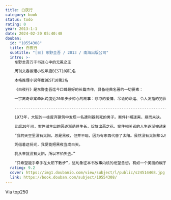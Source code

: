 ```yaml
---
title: 白夜行
category: book
status: todo
rating: 0
year: 2013-1-1
date: 2024-02-20 05:40:48
douban:
  id: "10554308"
  title: 白夜行
  subtitle: "[日] 东野圭吾 / 2013 / 南海出版公司"
  intro: >-
    东野圭吾万千书迷心中的无冕之王

    周刊文春推理小说年度BEST10第1名

    本格推理小说年度BEST10第2名

    《白夜行》是东野圭吾迄今口碑最好的长篇杰作，具备经典名著的一切要素：

    一宗离奇命案牵出跨度近20年步步惊心的故事：悲凉的爱情、吊诡的命运、令人发指的犯罪、复杂人性的对决与救赎……

    -------------------------------------------------------------------

    1973年，大阪的一栋废弃建筑中发现一名遭利器刺死的男子。案件扑朔迷离，悬而未决。

    此后20年间，案件滋生出的恶逐渐萌芽生长，绽放出恶之花。案件相关者的人生逐渐被越来越重的阴影笼罩……

    “我的天空里没有太阳，总是黑夜，但并不暗，因为有东西代替了太阳。虽然没有太阳那么明亮，但对我来说已经足够。

    凭借着这份光，我便能把黑夜当成白天。

    我从来就没有太阳，所以不怕失去。”

    “只希望能手牵手在太阳下散步”，这句象征本书故事内核的绝望念想，有如一个美丽的幌子，随着无数凌乱、压抑、悲凉的事件片段如纪录片一样一一还原，最后一丝温情也被完全抛弃，万千读者在一曲救赎罪恶的爱情之中悲切动容。
  rating: 9.2
  cover: https://img1.doubanio.com/view/subject/l/public/s24514468.jpg
  link: https://book.douban.com/subject/10554308/
---
```


Via top250